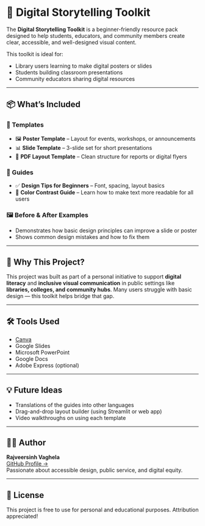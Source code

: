 # 🎨 Digital Storytelling Toolkit

The **Digital Storytelling Toolkit** is a beginner-friendly resource pack designed to help students, educators, and community members create clear, accessible, and well-designed visual content.

This toolkit is ideal for:
- Library users learning to make digital posters or slides
- Students building classroom presentations
- Community educators sharing digital resources

---

## 📦 What’s Included

### 🔧 Templates
- 🖼️ **Poster Template** – Layout for events, workshops, or announcements
- 📊 **Slide Template** – 3-slide set for short presentations
- 📄 **PDF Layout Template** – Clean structure for reports or digital flyers

### 📘 Guides
- ✅ **Design Tips for Beginners** – Font, spacing, layout basics
- 🌈 **Color Contrast Guide** – Learn how to make text more readable for all users

### 🖼️ Before & After Examples
- Demonstrates how basic design principles can improve a slide or poster
- Shows common design mistakes and how to fix them

---

## 🎯 Why This Project?

This project was built as part of a personal initiative to support **digital literacy** and **inclusive visual communication** in public settings like **libraries, colleges, and community hubs**. Many users struggle with basic design — this toolkit helps bridge that gap.

---

## 🛠️ Tools Used

- [Canva](https://www.canva.com)
- Google Slides
- Microsoft PowerPoint
- Google Docs
- Adobe Express (optional)

---

## 💡 Future Ideas

- Translations of the guides into other languages
- Drag-and-drop layout builder (using Streamlit or web app)
- Video walkthroughs on using each template

---

## 👨‍💻 Author

**Rajveersinh Vaghela**  
[GitHub Profile →](https://github.com/Rajveersinh9)  
Passionate about accessible design, public service, and digital equity.

---

## 🔗 License

This project is free to use for personal and educational purposes. Attribution appreciated!
